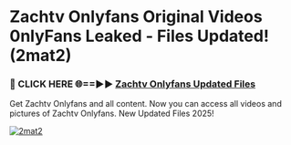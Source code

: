 # Zachtv Onlyfans Original Videos 0nlyFans Leaked - Files Updated! (2mat2)

<h3>🔴 CLICK HERE 🌐==►► <a href="https://tinyurl.com/2m67pmp6" rel="nofollow">Zachtv Onlyfans Updated Files</a></h3>

Get Zachtv Onlyfans and all content. Now you can access all videos and pictures of Zachtv Onlyfans. New Updated Files 2025!

[![2mat2](https://i.imgur.com/H4QAA4z.gif)](https://tinyurl.com/2m67pmp6)